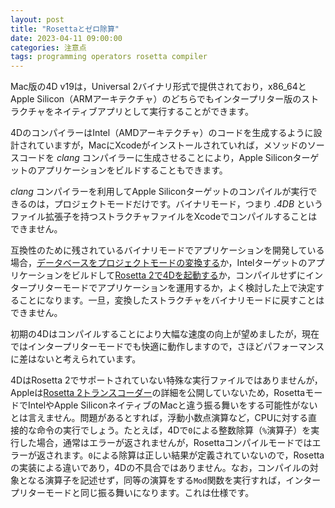 ```yaml
---
layout: post
title: "Rosettaとゼロ除算"
date: 2023-04-11 09:00:00
categories: 注意点
tags: programming operators rosetta compiler
---
```


Mac版の4D v19は，Universal 2バイナリ形式で提供されており，x86_64とApple Silicon（ARMアーキテクチャ）のどちらでもインタープリター版のストラクチャをネイティブアプリとして実行することができます。

4DのコンパイラーはIntel（AMDアーキテクチャ）のコードを生成するように設計されていますが，MacにXcodeがインストールされていれば，メソッドのソースコードを *clang* コンパイラーに生成させることにより，Apple Siliconターゲットのアプリケーションをビルドすることもできます。

 *clang* コンパイラーを利用してApple Siliconターゲットのコンパイルが実行できるのは，プロジェクトモードだけです。バイナリモード，つまり *.4DB* というファイル拡張子を持つストラクチャファイルをXcodeでコンパイルすることはできません。

互換性のために残されているバイナリモードでアプリケーションを開発している場合，[データベースをプロジェクトモードの変換する](https://doc.4d.com/4Dv19/4D/19/Converting-databases-to-projects.300-5416691.ja.html)か，Intelターゲットのアプリケーションをビルドして[Rosetta 2で4Dを起動する](https://support.apple.com/ja-jp/HT211861)か，コンパイルせずにインタープリターモードでアプリケーションを運用するか，よく検討した上で決定することになります。一旦，変換したストラクチャをバイナリモードに戻すことはできません。

初期の4Dはコンパイルすることにより大幅な速度の向上が望めましたが，現在ではインタープリターモードでも快適に動作しますので，さほどパフォーマンスに差はないと考えられています。

4DはRosetta 2でサポートされていない特殊な実行ファイルではありませんが，Appleは[Rosetta 2トランスコーダー](https://developer.apple.com/documentation/apple-silicon/about-the-rosetta-translation-environment)の詳細を公開していないため，RosettaモードでIntelやApple SiliconネイティブのMacと違う振る舞いをする可能性がないとは言えません。問題があるとすれば，浮動小数点演算など，CPUに対する直接的な命令の実行でしょう。たとえば，4Dで`0`による整数除算（`%`演算子）を実行した場合，通常はエラーが返されませんが，Rosettaコンパイルモードではエラーが返されます。`0`による除算は正しい結果が定義されていないので，Rosettaの実装による違いであり，4Dの不具合ではありません。なお，コンパイルの対象となる演算子を記述せず，同等の演算をする`Mod`関数を実行すれば，インタープリターモードと同じ振る舞いになります。これは仕様です。
